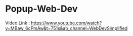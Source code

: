 # Popup-Web-Dev

Video Link : https://www.youtube.com/watch?v=MBaw_6cPmAw&t=751s&ab_channel=WebDevSimplified